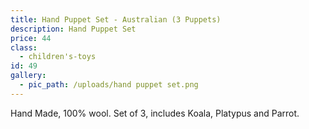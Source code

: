 ```yaml
---
title: Hand Puppet Set - Australian (3 Puppets)
description: Hand Puppet Set
price: 44
class:
  - children's-toys
id: 49
gallery:
  - pic_path: /uploads/hand puppet set.png
---
```



Hand Made, 100% wool. Set of 3, includes Koala, Platypus and Parrot.